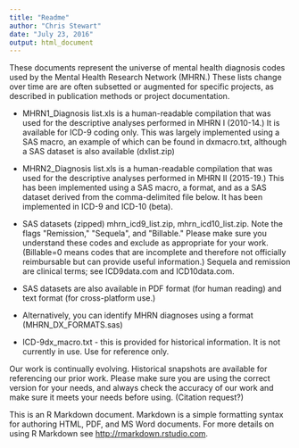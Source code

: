 ```yaml
---
title: "Readme"
author: "Chris Stewart"
date: "July 23, 2016"
output: html_document
---
```



These documents represent the universe of mental health diagnosis codes used by the Mental Health Research Network (MHRN.)  These lists change over time are are often subsetted or augmented for specific projects, as described in publication methods or project documentation.

* MHRN1_Diagnosis list.xls is a human-readable compilation that was used for the descriptive analyses performed in MHRN I (2010-14.)  It is available for ICD-9 coding only.  This was largely implemented using a SAS macro, an example of which can be found in dxmacro.txt, although a SAS dataset is also available (dxlist.zip)

* MHRN2_Diagnosis list.xls is a human-readable compilation that was used for the descriptive analyses performed in MHRN II (2015-19.)  This has been implemented using a SAS macro, a format, and as a SAS dataset derived from the comma-delimited file below.  It has been implemented in ICD-9 and ICD-10 (beta).

* SAS datasets (zipped) mhrn_icd9_list.zip, mhrn_icd10_list.zip.  Note the flags "Remission," "Sequela", and "Billable."   Please make sure you understand these codes and exclude as appropriate for your work. (Billable=0 means codes that are incomplete and therefore not officially reimbursable but can provide useful information.)  Sequela and remission are clinical terms; see ICD9data.com and ICD10data.com.

* SAS datasets are also available in PDF format (for human reading) and text format (for cross-platform use.)

* Alternatively, you can identify MHRN diagnoses using a format (MHRN_DX_FORMATS.sas)

* ICD-9dx_macro.txt - this is provided for historical information.  It is not currently in use.  Use for reference only.

Our work is continually evolving.  Historical snapshots are available for referencing our prior work.  Please make sure you are using the correct version for your needs, and always check the accuracy of our work and make sure it meets your needs before using.  (Citation request?)
 
This is an R Markdown document. Markdown is a simple formatting syntax for authoring HTML, PDF, and MS Word documents. For more details on using R Markdown see <http://rmarkdown.rstudio.com>.


